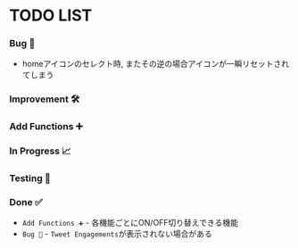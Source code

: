 # TODO LIST

<!-- Todo 📋 -->

### Bug 👾

- homeアイコンのセレクト時, またその逆の場合アイコンが一瞬リセットされてしまう

### Improvement 🛠️

### Add Functions ➕

<!-- Edited 🔄 -->

### In Progress 📈

### Testing 📝

### Done ✅

- `Add Functions ➕` - 各機能ごとにON/OFF切り替えできる機能
- `Bug 👾` - `Tweet Engagements`が表示されない場合がある
